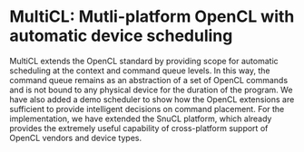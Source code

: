 # MultiCL: Mutli-platform OpenCL with automatic device scheduling
MultiCL extends the OpenCL standard by providing scope for automatic scheduling at the context and command queue levels. In this way, the command queue remains as an abstraction of a set of OpenCL commands and is not bound to any physical device for the duration of the program. We have also added a demo scheduler to show how the OpenCL extensions are sufficient to provide intelligent decisions on command placement. For the implementation, we have extended the SnuCL platform, which already provides the extremely useful capability of cross-platform support of OpenCL vendors and device types. 
